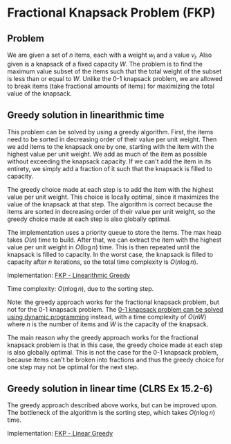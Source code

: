 # Fractional Knapsack Problem (FKP)

## Problem

We are given a set of $n$ items, each with a weight $w_i$ and a value $v_i$. Also given is a knapsack of a fixed capacity $W$. The problem is to find the maximum value subset of the items such that the total weight of the subset is less than or equal to $W$. Unlike the 0-1 knapsack problem, we are allowed to break items (take fractional amounts of items) for maximizing the total value of the knapsack.

## Greedy solution in linearithmic time

This problem can be solved by using a greedy algorithm. First, the items need to be sorted in decreasing order of their value per unit weight. Then we add items to the knapsack one by one, starting with the item with the highest value per unit weight. We add as much of the item as possible without exceeding the knapsack capacity. If we can't add the item in its entirety, we simply add a fraction of it such that the knapsack is filled to capacity.

The greedy choice made at each step is to add the item with the highest value per unit weight. This choice is locally optimal, since it maximizes the value of the knapsack at that step. The algorithm is correct because the items are sorted in decreasing order of their value per unit weight, so the greedy choice made at each step is also globally optimal.

The implementation uses a priority queue to store the items. The max heap takes $O(n)$ time to build. After that, we can extract the item with the highest value per unit weight in $O(\log n)$ time. This is then repeated until the knapsack is filled to capacity. In the worst case, the knapsack is filled to capacity after $n$ iterations, so the total time complexity is $O(n\log n)$.

Implementation: [FKP - Linearithmic Greedy](https://github.com/pl3onasm/AADS/tree/main/algorithms/greedy/fract-knapsack/fkp-1.c)  

Time complexity: $O(n\log n)$, due to the sorting step.

Note: the greedy approach works for the fractional knapsack problem, but not for the 0-1 knapsack problem. The [0-1 knapsack problem can be solved using dynamic programming](https://github.com/pl3onasm/AADS/tree/main/algorithms/dynamic-programming/knapsack) instead, with a time complexity of $O(nW)$ where $n$ is the number of items and $W$ is the capacity of the knapsack.  

The main reason why the greedy approach works for the fractional knapsack problem is that in this case, the greedy choice made at each step is also globally optimal. This is not the case for the 0-1 knapsack problem, because items can't be broken into fractions and thus the greedy choice for one step may not be optimal for the next step.

## Greedy solution in linear time (CLRS Ex 15.2-6)

The greedy approach described above works, but can be improved upon. The bottleneck of the algorithm is the sorting step, which takes $O(n\log n)$ time. 

Implementation: [FKP - Linear Greedy]()
